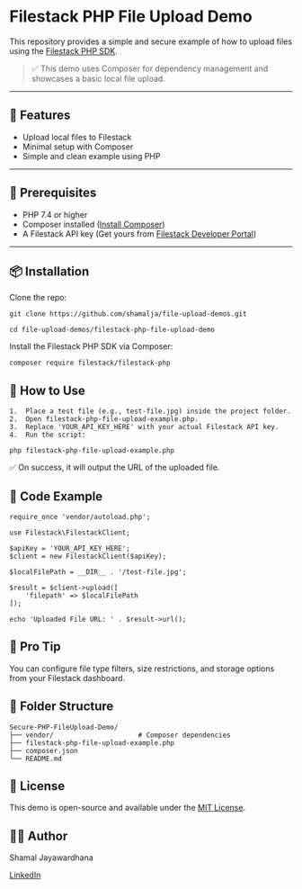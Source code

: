 # Filestack PHP File Upload Demo

This repository provides a simple and secure example of how to upload files using the [Filestack PHP SDK](https://github.com/filestack/filestack-php).

> ✅ This demo uses Composer for dependency management and showcases a basic local file upload.

---

## 🚀 Features

- Upload local files to Filestack
- Minimal setup with Composer
- Simple and clean example using PHP

---

## 🧰 Prerequisites

- PHP 7.4 or higher
- Composer installed ([Install Composer](https://getcomposer.org/download/))
- A Filestack API key (Get yours from [Filestack Developer Portal](https://dev.filestack.com/))

---

## 📦 Installation

Clone the repo:

`git clone https://github.com/shamalja/file-upload-demos.git`

`cd file-upload-demos/filestack-php-file-upload-demo`

Install the Filestack PHP SDK via Composer:

`composer require filestack/filestack-php`

## 🧪 How to Use

	1.	Place a test file (e.g., test-file.jpg) inside the project folder.
	2.	Open filestack-php-file-upload-example.php.
	3.	Replace 'YOUR_API_KEY_HERE' with your actual Filestack API key.
	4.	Run the script:

  `php filestack-php-file-upload-example.php`

  ✅ On success, it will output the URL of the uploaded file.

## 📝 Code Example

```
require_once 'vendor/autoload.php';

use Filestack\FilestackClient;

$apiKey = 'YOUR_API_KEY_HERE';
$client = new FilestackClient($apiKey);

$localFilePath = __DIR__ . '/test-file.jpg';

$result = $client->upload([
    'filepath' => $localFilePath
]);

echo 'Uploaded File URL: ' . $result->url();
```

## 🔐 Pro Tip

You can configure file type filters, size restrictions, and storage options from your Filestack dashboard.

## 📁 Folder Structure

```
Secure-PHP-FileUpload-Demo/
├── vendor/                     # Composer dependencies
├── filestack-php-file-upload-example.php
├── composer.json
└── README.md
```

## 📄 License

This demo is open-source and available under the [MIT License](https://github.com/shamalja/file-upload-demos/blob/main/LICENSE).

## 🙋‍♂️ Author

Shamal Jayawardhana

[LinkedIn](https://www.linkedin.com/in/shamal-jayawardhana/)
